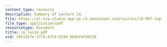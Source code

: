 ```yaml
---
content_type: resource
description: Summary of Lecture 14.
file: https://ol-ocw-studio-app-qa.s3.amazonaws.com/courses/18-997-topics-in-combinatorial-optimization-spring-2004/c0511e7e3776475493345bbbf4f46136_co_lec14.pdf
file_type: application/pdf
resourcetype: Document
title: co_lec14.pdf
uid: c0511e7e-3776-4754-9334-5bbbf4f46136
---
```

